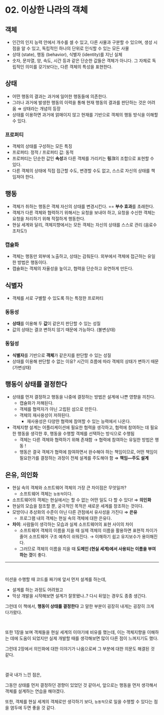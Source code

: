 # 02. 이상한 나라의 객체

## 객체

- 인간의 인지 능력 안에서 개수를 셀 수 있고, 다른 사물과 구분할 수 있으며, 생성 시점을 알 수 있고, 독립적인 하나의 단위로 인식할 수 있는 모든 사물
- 상태 (state), 행동 (behavior), 식별자 (identity)를 지닌 실체
- 숫자, 문자열, 양, 속도, 시간 등과 같은 단순한 값들은 객체가 아니다. 그 자체로 독립적인 의미를 갖기보다는, 다른 객체의 특성을 표현한다.

## 상태

- 어떤 행동의 결과는 과거에 일어한 행동들에 의존한다.
- 그러나 과거에 발생한 행동의 이력을 통해 현재 행동의 결과를 판단하는 것은 어려움 ⇒ 상태라는 개념의 등장
- 상태를 이용하면 과거에 얽매이지 않고 현재를 기반으로 객체의 행동 방식을 이해할 수 있다.

### 프로퍼티

- 객체의 상태를 구성하는 모든 특징
- 프로퍼티: 정적  / 프로퍼티 값: 동적
- 프로퍼티는 단순한 값인 **속성**과 다른 객체를 가리키는 **링크**의 조합으로 표현할 수 있다.
- 다른 객체의 상태에 직접 접근할 수도, 변경할 수도 없고, 스스로 자신의 상태를 책임져야 한다.

## 행동

- 객체가 취하는 행동은 객체 자신의 상태를 변경시킨다. == **부수 효과**를 초래한다.
- 객체가 다른 객체와 협력하기 위해서는 요청을 보내야 하고, 
요청을 수신한 객체는 요청을 처리하기 위해 적절하게 행동한다.
- 현실 세계와 달리, 객체지향에서는 모든 객체는 자신의 상태를 스스로 관리 (음료수조차도!)

### 캡슐화

- 객체는 행동만 외부에 노출하고, 상태는 감춰둔다. 외부에서 객체에 접근하는 유일한 방법은 행동이다.
- 캡슐화는 객체의 자율성을 높이고, 협력을 단순하고 유연하게 만든다.

## 식별자

- 객체를 서로 구별할 수 있도록 하는 특정한 프로퍼티

### 동등성

- **상태**를 이용해 두 **값**이 같은지 판단할 수 있는 성질
- 값의 상태는 결코 변하지 않기 때문에 가능하다. (불변상태)

### 동일성

- **식별자**를 기반으로 **객체**가 같은지를 판단할 수 있는 성질
- 상태를 이용해 판단할 수 없는 이유? 시간이 흐름에 따라 객체의 상태가 변하기 때문 (가변상태)

## 행동이 상태를 결정한다

- 상태를 먼저 결정하고 행동을 나중에 결정하는 방법은 설계에 나쁜 영향을 끼친다.
    - 캡슐화가 저해된다.
    - 객체를 협력자가 아닌 고립된 섬으로 만든다.
    - 객체의 재사용성이 저하된다.
        - 재사용성은 다양한 협력에 참여할 수 있는 능력에서 나온다.
- 객체지향 설계는 어플리케이션에 필요한 협력을 생각하고, 협력에 참여하는 데 필요한 행동을 생각한 후, 행동을 수행할 객체를 선택하는 방식으로 수행됨
    - 객체는 다른 객체와 협력하기 위해 존재함 → 협력에 참여하는 유일한 방법은 행동 !
    - 행동은 결국 객체가 협력에 참여하면서 완수해야 하는 책임이므로, 어떤 책임이 필요한가를 결정하는 과정이 전체 설계를 주도해야 함 ⇒ **책임—주도 설계**

## 은유, 의인화

- 현실 속의 객체와 소프트웨어 객체의 가장 큰 차이점은 무엇일까?
    - 소프트웨어 객체는 `능동적`이다.
- 소프트웨어의 객체는 현실에서는 할 수 없는 어떤 일도 다 할 수 있다! ⇒ **의인화**
- 현실의 모습을 참조할 뿐, 궁극적인 목적은 새로운 세계를 창조하는 것이다.
- 모방이나 추상화의 수준이 아닌 다른 관점에서 유사성을 가진다 ⇒ **은유**
    - 프로그램 내의 객체는 현실 속의 객체에 대한 은유다.
- **차이**: 사람들이 생각하는 모습과 실제 소프트웨어의 표현 사이의 차이
    - 소프트웨어 객체의 이름을 지을 때 실제 객체의 이름을 활용하면 표현적 차이가 줄어 소프트웨어 구조 예측이 쉬워진다. → 이해하기 쉽고 유지보수가 용이해진다.
    - 그러므로 객체의 이름을 지을 때 **도메인 (현실 세계)에서 사용되는 이름을 부여하는 것**이 좋다.

---
<br/>

미션을 수행할 때 코드를 짜기에 앞서 먼저 설계를 하는데,
- 설계를 하는 과정도 어려웠고
- 막상 개발을 시작해보면 설계가 잘못됐나..? 다시 뒤엎는 경우도 종종 생긴다.

그런데 이 책에서, **행동이 상태를 결정한다** 고 말한 부분이 굉장히 내게는 굉장히 크게 다가왔다.

<br/>

또한 1장을 보며 객체들을 현실 세계의 이야기에 비유를 했는데, 
이는 객체지향을 이해하는 데에 도움이 되었지만 실제 개발할 때를 생각해보면 많이 다른 점이 느껴지기도 했다.

그런데 2장에서 의인화에 대한 이야기가 나옴으로써 그 부분에 대한 의문도 해결된 것 같다. 

<br/>

결국 내가 느낀 점은,

그동안 상태를 먼저 결정하던 경향이 있었던 것 같아서, 앞으로는 행동을 먼저 생각해서 객체를 설계하는 연습을 해야겠다.

또한, 객체를 현실 세계의 객체로만 생각하기 보다, `능동적`으로 일을 수행할 수 있다는 점을 염두에 두면 좋을 것 같다.